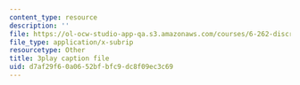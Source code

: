 ```yaml
---
content_type: resource
description: ''
file: https://ol-ocw-studio-app-qa.s3.amazonaws.com/courses/6-262-discrete-stochastic-processes-spring-2011/d7af29f60a0652bfbfc9dc8f09ec3c69_pOhZUJ5BQXk.vtt
file_type: application/x-subrip
resourcetype: Other
title: 3play caption file
uid: d7af29f6-0a06-52bf-bfc9-dc8f09ec3c69
---
```

